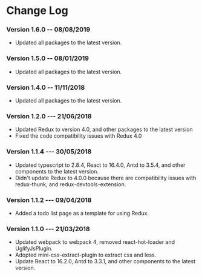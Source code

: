 # Change Log

### Version 1.6.0 -- 08/08/2019

* Updated all packages to the latest version. 

### Version 1.5.0 -- 08/01/2019

* Updated all packages to the latest version.

### Version 1.4.0 -- 11/11/2018

* Updated all packages to the latest version.

### Version 1.2.0 --- 21/06/2018

* Updated Redux to version 4.0, and other packages to the latest version
* Fixed the code compatibility issues with Redux 4.0

### Version 1.1.4 --- 30/05/2018

* Updated typescript to 2.8.4, React to 16.4.0, Antd to 3.5.4, and other components to the latest version. 
* Didn't update Redux to 4.0.0 because there are compatibility issues with redux-thunk, and redux-devtools-extension.

### Version 1.1.2 --- 09/04/2018

* Added a todo list page as a template for using Redux.

### Version 1.1.0 --- 21/03/2018

* Updated webpack to webpack 4, removed react-hot-loader and UglifyJsPlugin.
* Adopted mini-css-extract-plugin to extract css and less.
* Update React to 16.2.0, Antd to 3.3.1, and other components to the latest version. 